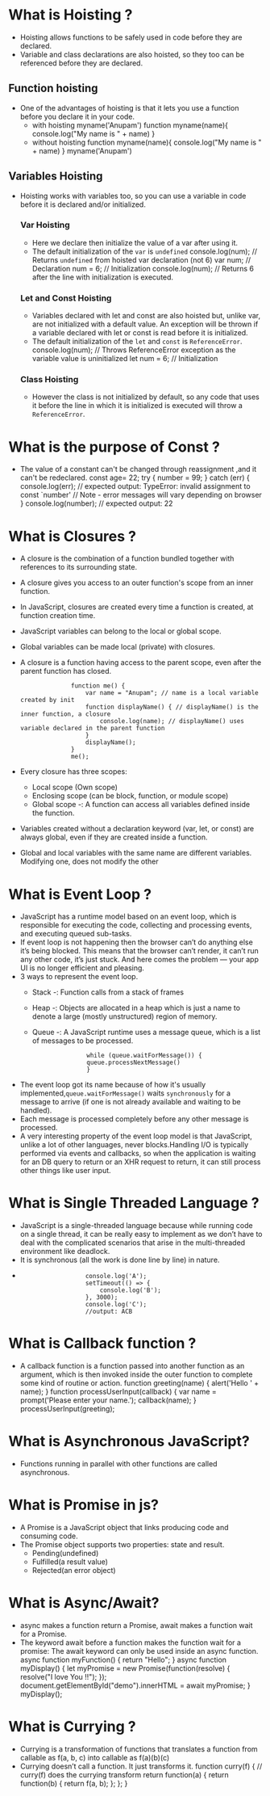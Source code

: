 # What is Hoisting ?
- Hoisting allows functions to be safely used in code before they are declared.
- Variable and class declarations are also hoisted, so they too can be referenced before they are declared. 
## Function hoisting
- One of the advantages of hoisting is that it lets you use a function before you declare it in your code.
    - with hoisting
                        myname('Anupam')
                        function myname(name){
                            console.log("My name is " + name)
                        }
    - without hoisting
                        function myname(name){
                            console.log("My name is " + name)
                        }
                        myname('Anupam')
## Variables Hoisting
- Hoisting works with variables too, so you can use a variable in code before it is declared and/or initialized.
   ### Var Hoisting
   - Here we declare then initialize the value of a var after using it.
   - The default initialization of the `var` is `undefined`
                        console.log(num); // Returns `undefined` from hoisted var declaration (not 6)
                        var num; // Declaration
                        num = 6; // Initialization
                        console.log(num); // Returns 6 after the line with initialization is executed.
   ### Let and Const Hoisting
   - Variables declared with let and const are also hoisted but, unlike var, are not initialized with a default value.
    An exception will be thrown if a variable declared with let or const is read before it is initialized.
   - The default initialization of the `let` and `const` is `ReferenceError`.
                        console.log(num); // Throws ReferenceError exception as the variable value is uninitialized
                        let num = 6; // Initialization
   ### Class Hoisting
   - However the class is not initialized by default, so any code that uses it before the line in which it is initialized is executed will throw a `ReferenceError`.


# What is the purpose of Const ?
- The value of a constant can't be changed through reassignment ,and it can't be redeclared.
                        const age= 22;
                        try {
                        number = 99;
                        } catch (err) {
                        console.log(err);
                        // expected output: TypeError: invalid assignment to const `number'
                        // Note - error messages will vary depending on browser
                        }
                        console.log(number);
                        // expected output: 22

# What is Closures ?
- A closure is the combination of a function bundled together with references to its surrounding state.
- A closure gives you access to an outer function's scope from an inner function.
- In JavaScript, closures are created every time a function is created, at function creation time.
- JavaScript variables can belong to the local or global scope.
- Global variables can be made local (private) with closures.
- A closure is a function having access to the parent scope, even after the parent function has closed.


                    function me() {
                        var name = "Anupam"; // name is a local variable created by init
                        function displayName() { // displayName() is the inner function, a closure
                            console.log(name); // displayName() uses variable declared in the parent function    
                        }
                        displayName();    
                    }
                    me();
- Every closure has three scopes:
    - Local scope (Own scope)
    - Enclosing scope (can be block, function, or module scope)
    - Global scope -: A function can access all variables defined inside the function.
- Variables created without a declaration keyword (var, let, or const) are always global, even if they are created inside a function.
- Global and local variables with the same name are different variables. Modifying one, does not modify the other

# What is Event Loop ?
- JavaScript has a runtime model based on an event loop, which is responsible for executing the code, collecting and processing events, and executing queued sub-tasks.
- If event loop is not happening then the browser can’t do anything else it’s being blocked. This means that the browser can’t render, it can’t run any other code, it’s just stuck. And here comes the problem — your app UI is no longer efficient and pleasing.
- 3 ways to represent the event loop.
   - Stack -: Function calls from a stack of frames
   - Heap -: Objects are allocated in a heap which is just a name to denote a large (mostly unstructured) region of memory.
   - Queue -: A JavaScript runtime uses a message queue, which is a list of messages to be processed. 

                        while (queue.waitForMessage()) {
                        queue.processNextMessage()
                        }
- The event loop got its name because of how it's usually implemented,`queue.waitForMessage()` waits `synchronously` for a message to arrive (if one is not already available and waiting to be handled).
- Each message is processed completely before any other message is processed.
- A very interesting property of the event loop model is that JavaScript, unlike a lot of other languages, never blocks.Handling I/O is typically performed via events and callbacks, so when the application is waiting for an DB query to return or an XHR request to return, it can still process other things like user input.

# What is Single Threaded Language ?
- JavaScript is a single-threaded language because while running code on a single thread, it can be really easy to implement as we don’t have to deal with the complicated scenarios that arise in the multi-threaded environment like deadlock.
- It is synchronous (all the work is done line by line) in nature.
- 
                        console.log('A'); 
                        setTimeout(() => {
                            console.log('B');
                        }, 3000);
                        console.log('C');
                        //output: ACB

# What is Callback function ?
- A callback function is a function passed into another function as an argument, which is then invoked inside the outer function to complete some kind of routine or action.
                        function greeting(name) {
                        alert('Hello ' + name);
                        }
                        function processUserInput(callback) {
                        var name = prompt('Please enter your name.');
                        callback(name);
                        }
                        processUserInput(greeting);

# What is Asynchronous JavaScript?
- Functions running in parallel with other functions are called asynchronous.

# What is Promise in js?
- A Promise is a JavaScript object that links producing code and consuming code.
- The Promise object supports two properties: state and result.
    - Pending(undefined)
    - Fulfilled(a result value)
    - Rejected(an error object)

# What is Async/Await?
- async makes a function return a Promise, await makes a function wait for a Promise.
- The keyword await before a function makes the function wait for a promise: The await keyword can 
  only be used inside an async function.
                        async function myFunction() {
                        return "Hello";
                        }
                        async function myDisplay() {
                        let myPromise = new Promise(function(resolve) {
                            resolve("I love You !!");
                        });
                        document.getElementById("demo").innerHTML = await myPromise;
                        }
                        myDisplay();

# What is Currying ?
- Currying is a transformation of functions that translates a function from callable as f(a, b, c) into callable as f(a)(b)(c)
- Currying doesn’t call a function. It just transforms it.
                        function curry(f) { // curry(f) does the currying transform
                        return function(a) {
                            return function(b) {
                            return f(a, b);
                            };
                        };
                        }

